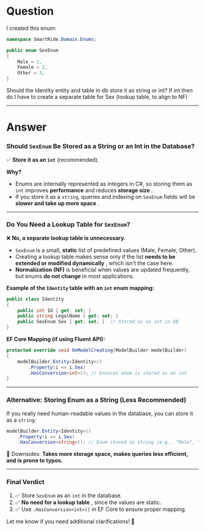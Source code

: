 # Question

I created this enum:

```csharp
namespace SmartRide.Domain.Enums;

public enum SexEnum
{
    Male = 1,
    Female = 2,
    Other = 3,
}
```

Should the Identity entity and table in db store it as string or int? If int then do I have to create a separate table for Sex (lookup table, to align to NF)

---

# Answer

### **Should `SexEnum` Be Stored as a String or an Int in the Database?**

✅ **Store it as an `int`** (recommended).

**Why?**

* Enums are internally represented as integers in C#, so storing them as `int` improves **performance** and reduces  **storage size** .
* If you store it as a `string`, queries and indexing on `SexEnum` fields will be  **slower and take up more space** .

---

### **Do You Need a Lookup Table for `SexEnum`?**

❌ **No, a separate lookup table is unnecessary.**

* `SexEnum` is a small, **static** list of predefined values (Male, Female, Other).
* Creating a lookup table makes sense only if the list  **needs to be extended or modified dynamically** , which isn't the case here.
* **Normalization (NF)** is beneficial when values are updated frequently, but enums **do not change** in most applications.

**Example of the `Identity` table with an `int` enum mapping:**

```csharp
public class Identity
{
    public int Id { get; set; }
    public string LegalName { get; set; }
    public SexEnum Sex { get; set; }  // Stored as an int in DB
}
```

**EF Core Mapping (if using Fluent API):**

```csharp
protected override void OnModelCreating(ModelBuilder modelBuilder)
{
    modelBuilder.Entity<Identity>()
        .Property(i => i.Sex)
        .HasConversion<int>(); // Ensures enum is stored as an int
}
```

---

### **Alternative: Storing Enum as a String (Less Recommended)**

If you really need human-readable values in the database, you can store it as a `string`:

```csharp
modelBuilder.Entity<Identity>()
    .Property(i => i.Sex)
    .HasConversion<string>(); // Enum stored as string (e.g., "Male", "Female")
```

🚫 Downsides: **Takes more storage space, makes queries less efficient, and is prone to typos.**

---

### **Final Verdict**

1. ✅ Store `SexEnum` as an `int` in the database.
2. ✅  **No need for a lookup table** , since the values are static.
3. ✅ Use `.HasConversion<int>()` in EF Core to ensure proper mapping.

Let me know if you need additional clarifications! 🚀
